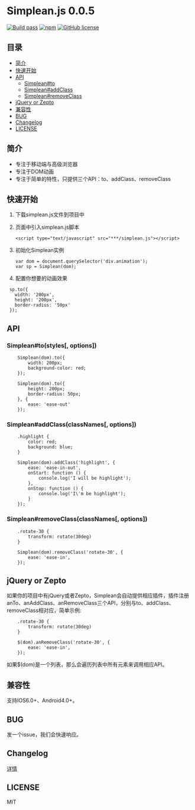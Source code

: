 # Simplean.js 0.0.5
    
[![Build pass](https://travis-ci.org/liyandalmllml/simplean.js.svg?branch=master)](https://travis-ci.org/liyandalmllml/simplean.js)
[![npm](https://img.shields.io/badge/npm-0.0.5-orange.svg)](https://www.npmjs.com/package/simplean.js)
[![GitHub license](https://img.shields.io/github/license/mashape/apistatus.svg)](https://github.com/liyandalmllml/simplean.js/blob/dev/LICENSE)


## 目录
- [简介](#introduce)
- [快速开始](#quick-start)
- [API](#all-api)
  - [Simplean#to](#api-to)
  - [Simplean#addClass](#api-add-class)
  - [Simplean#removeClass](#api-remove-class)
- [jQuery or Zepto](#jq)
- [兼容性](#compatibility)
- [BUG](#bug)
- [Changelog](#changeLog)
- [LICENSE](#license)

<a name="introduce"></a>
## 简介
* 专注于移动端与高级浏览器
* 专注于DOM动画
* 专注于简单的特性，只提供三个API：to、addClass、removeClass

<a name="quick-start"></a>
## 快速开始
1. 下载simplean.js文件到项目中

2. 页面中引入simplean.js脚本

    `<script type="text/javascript" src="***/simplean.js"></script>`

3. 初始化Simplean实例
    
    ```
    var dom = document.querySelector('div.animation');
    var sp = Simplean(dom);
    ```

4. 配置你想要的动画效果
 ```
  sp.to({
    width: '200px',
    height: '200px',
    border-radius: '50px'
  });
 ```

<a name="all-api"></a>
## API
<a name="api-to"></a>
### Simplean#to(styles[, options])
````
    Simplean(dom).to({
        width: 200px;
        background-color: red;
    });
````
````
    Simplean(dom).to({
        height: 200px;
        border-radius: 50px;
    }, {
        ease: 'ease-out'
    });
````
<a name="api-add-class"></a>
### Simplean#addClass(classNames[, options])
````
    .highlight {
        color: red;
        background: blue;
    }

    Simplean(dom).addClass('highlight', {
        ease: 'ease-in-out',
        onStart: function () {
            console.log('I will be highlight');
        },
        onStop: function () {
            console.log('I\'m be highlight');
        }
    });
````
<a name="api-remove-class"></a>
### Simplean#removeClass(classNames[, options])
````
    .rotate-30 {
        transform: rotate(30deg)
    }

    Simplean(dom).removeClass('rotate-30', {
        ease: 'ease-in',
    });
````

<a name="jq"></a>
## jQuery or Zepto
如果你的项目中有jQuery或者Zepto，Simplean会自动提供相应插件，插件注册anTo、anAddClass、anRemoveClass三个API，分别与to、addClass、removeClass相对应，简单示例:
````
    .rotate-30 {
        transform: rotate(30deg)
    }

    $(dom).anRemoveClass('rotate-30', {
        ease: 'ease-in',
    });
````

如果$(dom)是一个列表，那么会遍历列表中所有元素来调用相应API。
<a name="compatibility"></a>
## 兼容性
支持IOS6.0+、Android4.0+。

<a name="bug"></a>
## BUG
发一个issue，我们会快速响应。

<a name="changeLog"></a>
## Changelog
[详情](http://liyandalmllml.github.io/simplean.js)

<a name="license"></a>
## LICENSE
MIT
